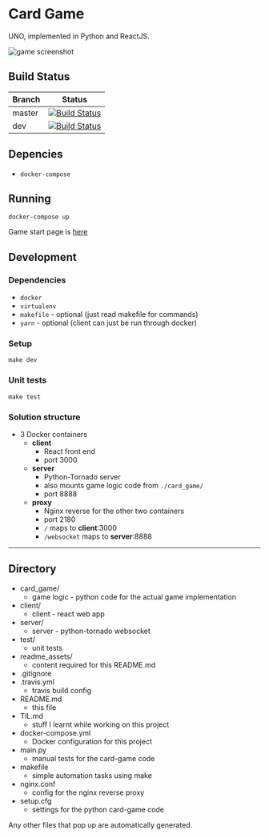 # Card Game

UNO, implemented in Python and ReactJS.

![game screenshot](readme_assets/game_screenshot1.png)

## Build Status
| Branch | Status |
| ------ | ------ |
| master | [![Build Status](https://travis-ci.org/JoelPagliuca/Card-Game.svg?branch=master)](https://travis-ci.org/JoelPagliuca/Card-Game) |
| dev    | [![Build Status](https://travis-ci.org/JoelPagliuca/Card-Game.svg?branch=dev)](https://travis-ci.org/JoelPagliuca/Card-Game) |

## Depencies
* `docker-compose`

## Running
`docker-compose up`

Game start page is [here](http://127.0.0.1:2180/#/start)

## Development
### Dependencies
* `docker`
* `virtualenv`
* `makefile` - optional (just read makefile for commands)
* `yarn` - optional (client can just be run through docker)

### Setup
`make dev`

### Unit tests
`make test`

### Solution structure
* 3 Docker containers
	* **client**
		* React front end
		* port 3000
	* **server**
		* Python-Tornado server
		* also mounts game logic code from `./card_game/`
		* port 8888
	* **proxy**
		* Nginx reverse for the other two containers
		* port 2180 
		* `/` maps to **client**:3000
		* `/websocket` maps to **server**:8888

* * *

## Directory
* card_game/
	* game logic - python code for the actual game implementation
* client/
	* client - react web app
* server/
	* server - python-tornado websocket
* test/
	* unit tests
* readme_assets/
	* content required for this README.md
* .gitignore
* .travis.yml
	* travis build config
* README.md
	* this file
* TIL.md
	* stuff I learnt while working on this project
* docker-compose.yml
	* Docker configuration for this project
* main.py
	* manual tests for the card-game code
* makefile
	* simple automation tasks using make
* nginx.conf
	* config for the nginx reverse proxy
* setup.cfg
	* settings for the python card-game code

Any other files that pop up are automatically generated.